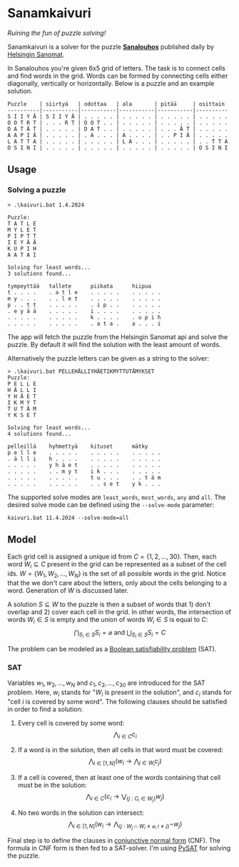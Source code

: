 # Sanamkaivuri
*Ruining the fun of puzzle solving!*

Sanamkaivuri is a solver for the puzzle [**Sanalouhos**](https://sanalouhos.datadesk.hs.fi/) published daily by [Helsingin Sanomat](https://hs.fi).


In Sanalouhos you're given 6x5 grid of letters. The task is to connect cells and find words in the grid. Words can be formed by connecting cells either diagonally, vertically or horizontally. Below is a puzzle and an example solution.

```
Puzzle    | siirtyä   | odottaa   | ala       | pitää     | osittain 
----------|-----------|-----------|-----------|-----------|----------
S I I Y Ä | S I I Y Ä | . . . . . | . . . . . | . . . . . | . . . . .
O O T R T | . . . R T | O O T . . | . . . . . | . . . . . | . . . . .
D A T Ä T | . . . . . | D A T . . | . . . . . | . . . Ä T | . . . . .
A A P I Ä | . . . . . | . A . . . | A . . . . | . . P I Ä | . . . . .
L A T T A | . . . . . | . . . . . | L A . . . | . . . . . | . . T T A
O S I N I | . . . . . | . . . . . | . . . . . | . . . . . | O S I N I
```

## Usage
### Solving a puzzle
```
> .\kaivuri.bat 1.4.2024

Puzzle:
T A T L E 
M Y L E T
P I P T T
I E Y Ä Ä
K U P I H
A A T A I

Solving for least words...
3 solutions found...

tympeyttää   tallete      piikata      hiipua
t . . . .    . a t l e    . . . . .    . . . . .
m y . . .    . . l e t    . . . . .    . . . . .
p . . t t    . . . . .    . i p . .    . . . . .
. e y ä ä    . . . . .    i . . . .    . . . . .
. . . . .    . . . . .    k . . . .    . u p i h
. . . . .    . . . . .    . a t a .    a . . . i
```
The app will fetch the puzzle from the Helsingin Sanomat api and solve the puzzle. By default it will find the solution with the least amount of words. 

Alternatively the puzzle letters can be given as a string to the solver:
```
> .\kaivuri.bat PELLEHÄLLIYHÄETIKMYTTUTÄMYKSET
Puzzle:
P E L L E 
H Ä L L I
Y H Ä E T
I K M Y T
T U T Ä M
Y K S E T

Solving for least words...
4 solutions found...

pelleillä    hyhmettyä    kituset      mätky
p e l l e    . . . . .    . . . . .    . . . . . 
. ä l l i    h . . . .    . . . . .    . . . . .
. . . . .    y h ä e t    . . . . .    . . . . .
. . . . .    . . m y t    i k . . .    . . . . .
. . . . .    . . . . .    t u . . .    . . t ä m
. . . . .    . . . . .    . . s e t    y k . . .
```

The supported solve modes are `least_words`, `most_words`, `any` and `all`. The desired solve mode can be defined using the `--solve-mode` parameter:
```
kaivuri.bat 11.4.2024 --solve-mode=all
```

## Model
Each grid cell is assigned a unique id from $C = \{ 1,2,\ldots,30 \}$. Then, each word $W_i \subseteq C$ present in the grid can be represented as a subset  of the cell ids. $W = \{W_1, W_2, \ldots, W_N\}$ is the set of all possible words in the grid. Notice that the we don't care about the letters, only about the cells belonging to a word. Generation of $W$ is discussed later.

A solution $S \subseteq W$ to the puzzle is then a subset of words that 1) don't overlap and 2) cover each cell in the grid. In other words, the intersection of words $W_i \in S$ is empty and the union of words $W_i \in S$ is equal to $C$:
$$
\bigcap_{S_i \in S} S_i = \varnothing \text{ and }
\bigcup_{S_i \in S} S_i = C
$$

The problem can be modeled as a [Boolean satisfiability problem](https://en.wikipedia.org/wiki/Boolean_satisfiability_problem) (SAT).

### SAT
Variables $w_1,w_2,\ldots,w_N$ and $c_1,c_2,\ldots,c_{30}$ are introduced for the SAT problem. Here, $w_i$ stands for "$W_i$ is present in the solution", and $c_i$ stands for "cell $i$ is covered by some word". The following clauses should be satisfied in order to find a solution:

1. Every cell is covered by some word:
$$
  \bigwedge_{i \in C} c_i
$$

2. If a word is in the solution, then all cells in that word must be covered:
$$
  \bigwedge_{i \in [1,N]} (w_i \rightarrow \bigwedge_{j \in W_i}c_j)
$$

3. If a cell is covered, then at least one of the words containing that cell must be in the solution:
$$
  \bigwedge_{i \in C} (c_i \rightarrow  \bigvee_{\{ j \text{ : } C_i \in W_j \}} w_j )
$$

4. No two words in the solution can intersect:
$$
\bigwedge_{i \in [1,N]} (w_i \rightarrow \bigwedge_{\{ j \text{ : } W_j \cap W_i \neq \varnothing, i \neq j \}} \neg w_j)
$$

Final step is to define the clauses in [conjunctive normal form](https://en.wikipedia.org/wiki/Conjunctive_normal_form) (CNF). The formula in CNF form is then fed to a SAT-solver. I'm using [PySAT](https://pysathq.github.io/) for solving the puzzle.
